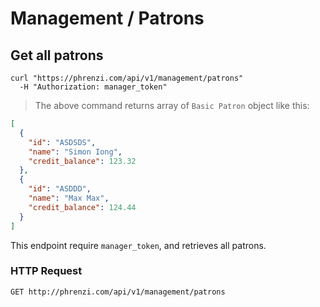 # Management / Patrons

## Get all patrons

```shell
curl "https://phrenzi.com/api/v1/management/patrons"
  -H "Authorization: manager_token"
```

> The above command returns array of `Basic Patron` object like this:

```json
[
  {
    "id": "ASDSDS",
    "name": "Simon Iong",
    "credit_balance": 123.32
  },
  {
    "id": "ASDDD",
    "name": "Max Max",
    "credit_balance": 124.44
  }
]
```

This endpoint require `manager_token`, and retrieves all patrons.

### HTTP Request

`GET http://phrenzi.com/api/v1/management/patrons`
